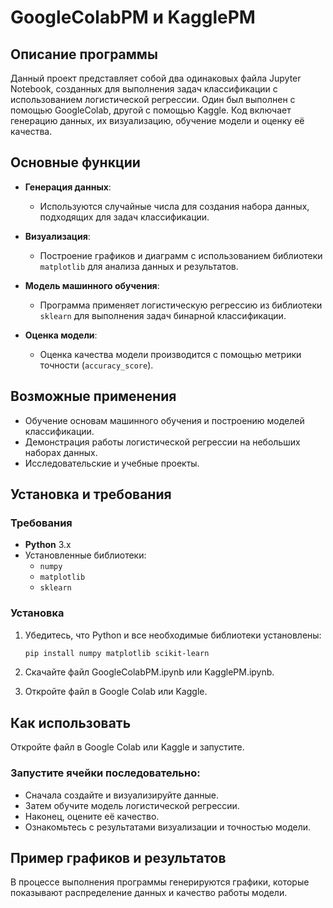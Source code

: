 # GoogleColabPM и KagglePM

## Описание программы

Данный проект представляет собой два одинаковых файла Jupyter Notebook, созданных для выполнения задач классификации с использованием логистической регрессии. Один был выполнен с помощью GoogleColab, другой с помощью Kaggle. Код включает генерацию данных, их визуализацию, обучение модели и оценку её качества.

## Основные функции

- **Генерация данных**:
  - Используются случайные числа для создания набора данных, подходящих для задач классификации.

- **Визуализация**:
  - Построение графиков и диаграмм с использованием библиотеки `matplotlib` для анализа данных и результатов.

- **Модель машинного обучения**:
  - Программа применяет логистическую регрессию из библиотеки `sklearn` для выполнения задач бинарной классификации.

- **Оценка модели**:
  - Оценка качества модели производится с помощью метрики точности (`accuracy_score`).

## Возможные применения

- Обучение основам машинного обучения и построению моделей классификации.
- Демонстрация работы логистической регрессии на небольших наборах данных.
- Исследовательские и учебные проекты.

## Установка и требования

### Требования

- **Python** 3.x
- Установленные библиотеки:
  - `numpy`
  - `matplotlib`
  - `sklearn`

### Установка

1. Убедитесь, что Python и все необходимые библиотеки установлены:
   ```bash
   pip install numpy matplotlib scikit-learn
2. Скачайте файл GoogleColabPM.ipynb или KagglePM.ipynb.

3. Откройте файл в Google Colab или Kaggle.

## Как использовать
Откройте файл в Google Colab или Kaggle и запустите.

### Запустите ячейки последовательно:

- Сначала создайте и визуализируйте данные.
- Затем обучите модель логистической регрессии.
- Наконец, оцените её качество.
- Ознакомьтесь с результатами визуализации и точностью модели.

## Пример графиков и результатов
В процессе выполнения программы генерируются графики, которые показывают распределение данных и качество работы модели.
